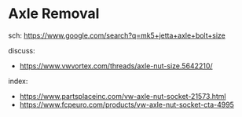 # Axle Removal
sch: https://www.google.com/search?q=mk5+jetta+axle+bolt+size

discuss:
- https://www.vwvortex.com/threads/axle-nut-size.5642210/

index:
- https://www.partsplaceinc.com/vw-axle-nut-socket-21573.html
- https://www.fcpeuro.com/products/vw-axle-nut-socket-cta-4995
